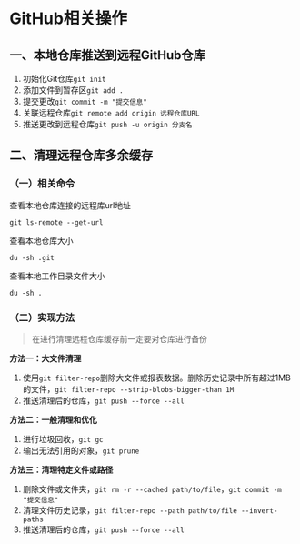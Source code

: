 # GitHub相关操作

## 一、本地仓库推送到远程GitHub仓库

1. 初始化Git仓库`git init`
2. 添加文件到暂存区`git add .`
3. 提交更改`git commit -m "提交信息"`
4. 关联远程仓库`git remote add origin 远程仓库URL`
5. 推送更改到远程仓库`git push -u origin 分支名`

## 二、清理远程仓库多余缓存

### （一）相关命令

查看本地仓库连接的远程库url地址

```git
git ls-remote --get-url
```

查看本地仓库大小

```git
du -sh .git
```

查看本地工作目录文件大小

```git
du -sh .
```

### （二）实现方法

> 在进行清理远程仓库缓存前一定要对仓库进行备份

**方法一：大文件清理**

1. 使用`git filter-repo`删除大文件或报表数据。删除历史记录中所有超过1MB的文件，`git filter-repo --strip-blobs-bigger-than 1M`
2. 推送清理后的仓库，`git push --force --all`

**方法二：一般清理和优化**

1. 进行垃圾回收，`git gc`
2. 输出无法引用的对象，`git prune`

**方法三：清理特定文件或路径**

1. 删除文件或文件夹，`git rm -r --cached path/to/file`，`git commit -m "提交信息"`
2. 清理文件历史记录，`git filter-repo --path path/to/file --invert-paths`
3. 推送清理后的仓库，`git push --force --all`
